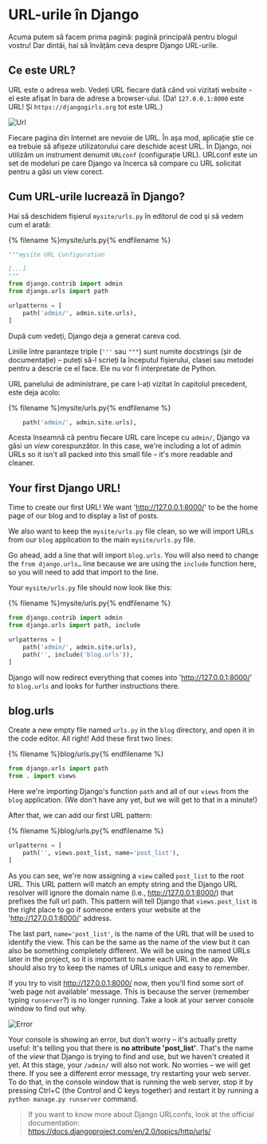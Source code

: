 # URL-urile în Django

Acuma putem să facem prima pagină: pagină principală pentru blogul vostru! Dar dintâi, hai să învățăm ceva despre Django URL-urile.

## Ce este URL?

URL este o adresa web. Vedeți URL fiecare dată când voi vizitați website - el este afișat în bara de adrese a browser-ului. (Da! `127.0.0.1:8000` este URL! Și `https://djangogirls.org` tot este URL.)

![Url](images/url.png)

Fiecare pagina din Internet are nevoie de URL. În așa mod, aplicație știe ce ea trebuie să afișeze utilizatorului care deschide acest URL. În Django, noi utilizăm un instrument denumit `URLconf` (configurație URL). URLconf este un set de modeluri pe care Django va încerca să compare cu URL solicitat pentru a găsi un view corect.

## Cum URL-urile lucrează în Django?

Hai să deschidem fișierul `mysite/urls.py` în editorul de cod și să vedem cum el arată:

{% filename %}mysite/urls.py{% endfilename %}

```python
"""mysite URL Configuration

[...]
"""
from django.contrib import admin
from django.urls import path

urlpatterns = [
    path('admin/', admin.site.urls),
]
```

După cum vedeți, Django deja a generat careva cod.

Liniile între paranteze triple (`'''` sau `"""`) sunt numite docstrings (șir de documentație) – puteți să-l scrieți la începutul fișierului, clasei sau metodei pentru a descrie ce el face. Ele nu vor fi interpretate de Python.

URL panelului de administrare, pe care l-ați vizitat în capitolul precedent, este deja acolo:

{% filename %}mysite/urls.py{% endfilename %}

```python
    path('admin/', admin.site.urls),
```

Acesta înseamnă că pentru fiecare URL care începe cu `admin/`, Django va găsi un *view* corespunzător. In this case, we're including a lot of admin URLs so it isn't all packed into this small file – it's more readable and cleaner.

## Your first Django URL!

Time to create our first URL! We want 'http://127.0.0.1:8000/' to be the home page of our blog and to display a list of posts.

We also want to keep the `mysite/urls.py` file clean, so we will import URLs from our `blog` application to the main `mysite/urls.py` file.

Go ahead, add a line that will import `blog.urls`. You will also need to change the `from django.urls…` line because we are using the `include` function here, so you will need to add that import to the line.

Your `mysite/urls.py` file should now look like this:

{% filename %}mysite/urls.py{% endfilename %}

```python
from django.contrib import admin
from django.urls import path, include

urlpatterns = [
    path('admin/', admin.site.urls),
    path('', include('blog.urls')),
]
```

Django will now redirect everything that comes into 'http://127.0.0.1:8000/' to `blog.urls` and looks for further instructions there.

## blog.urls

Create a new empty file named `urls.py` in the `blog` directory, and open it in the code editor. All right! Add these first two lines:

{% filename %}blog/urls.py{% endfilename %}

```python
from django.urls import path
from . import views
```

Here we're importing Django's function `path` and all of our `views` from the `blog` application. (We don't have any yet, but we will get to that in a minute!)

After that, we can add our first URL pattern:

{% filename %}blog/urls.py{% endfilename %}

```python
urlpatterns = [
    path('', views.post_list, name='post_list'),
]
```

As you can see, we're now assigning a `view` called `post_list` to the root URL. This URL pattern will match an empty string and the Django URL resolver will ignore the domain name (i.e., http://127.0.0.1:8000/) that prefixes the full url path. This pattern will tell Django that `views.post_list` is the right place to go if someone enters your website at the 'http://127.0.0.1:8000/' address.

The last part, `name='post_list'`, is the name of the URL that will be used to identify the view. This can be the same as the name of the view but it can also be something completely different. We will be using the named URLs later in the project, so it is important to name each URL in the app. We should also try to keep the names of URLs unique and easy to remember.

If you try to visit http://127.0.0.1:8000/ now, then you'll find some sort of 'web page not available' message. This is because the server (remember typing `runserver`?) is no longer running. Take a look at your server console window to find out why.

![Error](images/error1.png)

Your console is showing an error, but don't worry – it's actually pretty useful: It's telling you that there is **no attribute 'post_list'**. That's the name of the *view* that Django is trying to find and use, but we haven't created it yet. At this stage, your `/admin/` will also not work. No worries – we will get there. If you see a different error message, try restarting your web server. To do that, in the console window that is running the web server, stop it by pressing Ctrl+C (the Control and C keys together) and restart it by running a `python manage.py runserver` command.

> If you want to know more about Django URLconfs, look at the official documentation: https://docs.djangoproject.com/en/2.0/topics/http/urls/